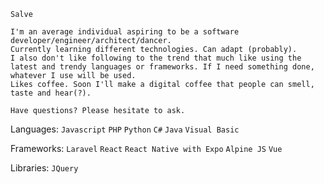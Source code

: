 ```
Salve

I'm an average individual aspiring to be a software developer/engineer/architect/dancer.
Currently learning different technologies. Can adapt (probably).
I also don't like following to the trend that much like using the latest and trendy languages or frameworks. If I need something done, whatever I use will be used.
Likes coffee. Soon I'll make a digital coffee that people can smell, taste and hear(?).

Have questions? Please hesitate to ask.
```

Languages: `Javascript` `PHP` `Python` `C#` `Java` `Visual Basic`

Frameworks: `Laravel` `React` `React Native with Expo` `Alpine JS` `Vue`

Libraries: `JQuery`
